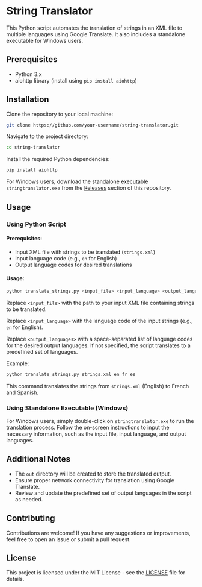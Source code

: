 # String Translator

This Python script automates the translation of strings in an XML file to multiple languages using Google Translate. It also includes a standalone executable for Windows users.

## Prerequisites

- Python 3.x
- aiohttp library (install using `pip install aiohttp`)

## Installation

Clone the repository to your local machine:

```bash
git clone https://github.com/your-username/string-translator.git
```

Navigate to the project directory:

```bash
cd string-translator
```

Install the required Python dependencies:

```bash
pip install aiohttp
```

For Windows users, download the standalone executable `stringtranslator.exe` from the [Releases](https://github.com/your-username/string-translator/releases) section of this repository.

## Usage

### Using Python Script

#### Prerequisites:

- Input XML file with strings to be translated (`strings.xml`)
- Input language code (e.g., `en` for English)
- Output language codes for desired translations

#### Usage:

```bash
python translate_strings.py <input_file> <input_language> <output_languages>
```

Replace `<input_file>` with the path to your input XML file containing strings to be translated.

Replace `<input_language>` with the language code of the input strings (e.g., `en` for English).

Replace `<output_languages>` with a space-separated list of language codes for the desired output languages. If not specified, the script translates to a predefined set of languages.

Example:

```bash
python translate_strings.py strings.xml en fr es
```

This command translates the strings from `strings.xml` (English) to French and Spanish.

### Using Standalone Executable (Windows)

For Windows users, simply double-click on `stringtranslator.exe` to run the translation process. Follow the on-screen instructions to input the necessary information, such as the input file, input language, and output languages.

## Additional Notes

- The `out` directory will be created to store the translated output.
- Ensure proper network connectivity for translation using Google Translate.
- Review and update the predefined set of output languages in the script as needed.

## Contributing

Contributions are welcome! If you have any suggestions or improvements, feel free to open an issue or submit a pull request.

## License

This project is licensed under the MIT License - see the [LICENSE](LICENSE) file for details.
